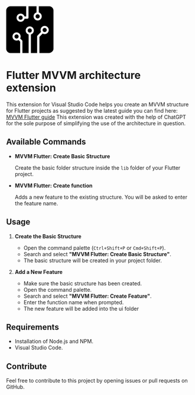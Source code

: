 ![Icon](https://github.com/Maryusz/flutter-mvvm-architecture/blob/master/assets/circuit-icon.png)

# Flutter MVVM architecture extension

This extension for Visual Studio Code helps you create an MVVM structure for Flutter projects as suggested by the latest guide you can find here:
[MVVM Flutter guide](https://docs.flutter.dev/app-architecture/case-study)
This extension was created with the help of ChatGPT for the sole purpose of simplifying the use of the architecture in question.

## Available Commands

- **MVVM Flutter: Create Basic Structure**

  Create the basic folder structure inside the `lib` folder of your Flutter project.

- **MVVM Flutter: Create function**

  Adds a new feature to the existing structure. You will be asked to enter the feature name.

## Usage

1. **Create the Basic Structure**

   - Open the command palette (`Ctrl+Shift+P` or `Cmd+Shift+P`).
   - Search and select **"MVVM Flutter: Create Basic Structure"**.
   - The basic structure will be created in your project folder.

2. **Add a New Feature**

   - Make sure the basic structure has been created.
   - Open the command palette.
   - Search and select **"MVVM Flutter: Create Feature"**.
   - Enter the function name when prompted.
   - The new feature will be added into the ui folder

## Requirements

- Installation of Node.js and NPM.
- Visual Studio Code.

## Contribute

Feel free to contribute to this project by opening issues or pull requests on GitHub.

